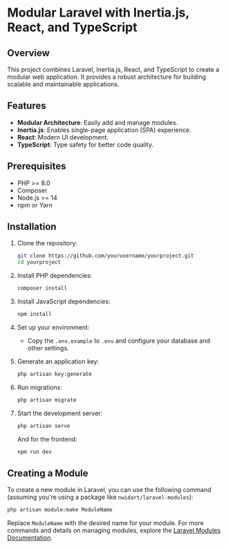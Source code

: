 # Modular Laravel with Inertia.js, React, and TypeScript

## Overview
This project combines Laravel, Inertia.js, React, and TypeScript to create a modular web application. It provides a robust architecture for building scalable and maintainable applications.

## Features
- **Modular Architecture**: Easily add and manage modules.
- **Inertia.js**: Enables single-page application (SPA) experience.
- **React**: Modern UI development.
- **TypeScript**: Type safety for better code quality.

## Prerequisites
- PHP >= 8.0
- Composer
- Node.js >= 14
- npm or Yarn

## Installation

1. Clone the repository:
   ```bash
   git clone https://github.com/yourusername/yourproject.git
   cd yourproject
   ```

2. Install PHP dependencies:
   ```bash
   composer install
   ```

3. Install JavaScript dependencies:
   ```bash
   npm install
   ```

4. Set up your environment:
   - Copy the `.env.example` to `.env` and configure your database and other settings.

5. Generate an application key:
   ```bash
   php artisan key:generate
   ```

6. Run migrations:
   ```bash
   php artisan migrate
   ```

7. Start the development server:
   ```bash
   php artisan serve
   ```

   And for the frontend:
   ```bash
   npm run dev
   ```

## Creating a Module

To create a new module in Laravel, you can use the following command (assuming you're using a package like `nwidart/laravel-modules`):

```bash
php artisan module:make ModuleName
```

Replace `ModuleName` with the desired name for your module. For more commands and details on managing modules, explore the [Laravel Modules Documentation](https://laravelmodules.com/docs/v11/introduction).
